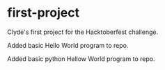 # first-project

Clyde's first project for the Hacktoberfest challenge.


Added basic Hello World program to repo. 

Added basic python Hellow World program to repo.
